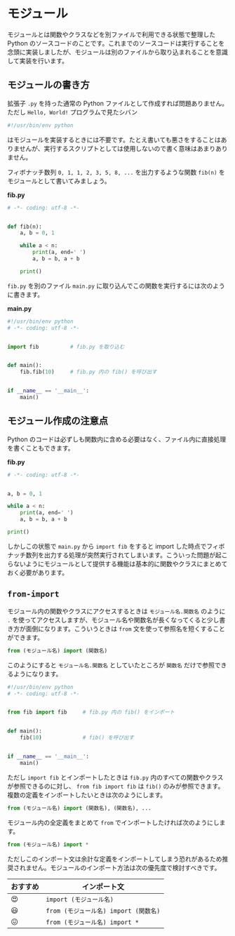 # モジュール

モジュールとは関数やクラスなどを別ファイルで利用できる状態で整理した Python のソースコードのことです。これまでのソースコードは実行することを念頭に実装しましたが、モジュールは別のファイルから取り込まれることを意識して実装を行います。

## モジュールの書き方

拡張子 `.py` を持った通常の Python ファイルとして作成すれば問題ありません。ただし `Hello, World!` プログラムで見たシバン

```python
#!/usr/bin/env python
```

はモジュールを実装するときには不要です。たとえ書いても悪さをすることはありませんが、実行するスクリプトとしては使用しないので書く意味はあまりありません。

フィボナッチ数列 `0, 1, 1, 2, 3, 5, 8, ...` を出力するような関数 `fib(n)` をモジュールとして書いてみましょう。

**fib.py**

```python
# -*- coding: utf-8 -*-


def fib(n):
    a, b = 0, 1

    while a < n:
        print(a, end=' ')
        a, b = b, a + b

    print()
```

`fib.py` を別のファイル `main.py` に取り込んでこの関数を実行するには次のように書きます。

**main.py**

```python
#!/usr/bin/env python
# -*- coding: utf-8 -*-


import fib          # fib.py を取り込む


def main():
    fib.fib(10)     # fib.py 内の fib() を呼び出す


if __name__ == '__main__':
    main()
```

## モジュール作成の注意点

Python のコードは必ずしも関数内に含める必要はなく、ファイル内に直接処理を書くこともできます。

**fib.py**

```python
# -*- coding: utf-8 -*-


a, b = 0, 1

while a < n:
    print(a, end=' ')
    a, b = b, a + b

print()
```

しかしこの状態で `main.py` から `import fib` をすると import した時点でフィボナッチ数列を出力する処理が突然実行されてしまいます。こういった問題が起こらないようにモジュールとして提供する機能は基本的に関数やクラスにまとめておく必要があります。

## `from-import`

モジュール内の関数やクラスにアクセスするときは `モジュール名.関数名` のように `.` を使ってアクセスしますが、モジュール名や関数名が長くなってくると少し書き方が面倒になります。こういうときは `from` 文を使って参照名を短くすることができます。

```python
from (モジュール名) import (関数名)
```

このようにすると `モジュール名.関数名` としていたところが `関数名` だけで参照できるようになります。

```python
#!/usr/bin/env python
# -*- coding: utf-8 -*-


from fib import fib     # fib.py 内の fib() をインポート


def main():
    fib(10)             # fib() を呼び出す


if __name__ == '__main__':
    main()
```

ただし `import fib` とインポートしたときは `fib.py` 内のすべての関数やクラスが参照できるのに対し、 `from fib import fib` は `fib()` のみが参照できます。複数の定義をインポートしたいときは次のようにします。

```python
from (モジュール名) import (関数名), (関数名), ...
```

モジュール内の全定義をまとめて `from` でインポートしたければ次のようにします。

```python
from (モジュール名) import *
```

ただしこのインポート文は余計な定義をインポートしてしまう恐れがあるため推奨されません。モジュールのインポート方法は次の優先度で検討すべきです。

| おすすめ     | インポート文                          |
|--------------|---------------------------------------|
| :heart_eyes: | `import (モジュール名)`               |
| :smiley:     | `from (モジュール名) import (関数名)` |
| :confounded: | `from (モジュール名) import *`        |
